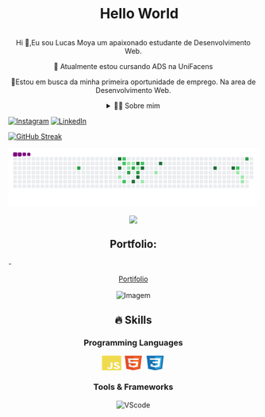 <!-- TiTulo-->
<div id="user-content-toc">
  <ul align="center">
    <summary><h1 style="display: inline-block">Hello World</h1></summary>
</div>


<!-- Presentation -->
<div align="center">
<p>
  Hi 👋,Eu sou Lucas Moya um apaixonado estudante de Desenvolvimento Web.

🌱 Atualmente estou cursando ADS na UniFacens 

   🔭Estou em busca da minha primeira oportunidade de emprego. Na area de Desenvolvimento Web.
</p>

<!-- Dropdown -->
<details>
  <summary>👨‍💻 Sobre mim</summary>

-💬 Tenho 20 anos e atualmente moro em Sorocaba-SP. Tenho um pouco de experiência com HTML, CSS e JavaScript.  Recentemente, participei de um projeto "Portas Abertas" na faculdade, o que me ajudou a desenvolver habilidades importantes como gestão de comunidades, lógica e comunicação.

-⚡ Gosto muito de jogar jogos no computador e também tenho um grande interesse por culinária. Sempre procuro visualizar projetos de outras pessoas para adquirir conhecimento e aprimorar minhas habilidades. Acredito que nossos interesses pessoais contribuem para uma percepção mais refinada das coisas e resolução de problemas.
</details>
  </div>

<!-- Links -->

[![Instagram](https://img.shields.io/badge/Instagram-E4405F?style=for-the-badge&logo=instagram&logoColor=white)](https://www.instagram.com/Lucas__moyaa/)
[![LinkedIn](https://img.shields.io/badge/LinkedIn-0077B5?style=for-the-badge&logo=linkedin&logoColor=white)](https://www.linkedin.com/in/lucas-moyaa/)



<!--  GitHub Streak -->
[![GitHub Streak](https://streak-stats.demolab.com?user=LucasMoyaa&theme=black-ice&card_width=900)](https://git.io/streak-stats)
<!-- snake gif -->
![snake gif](https://github.com/LucasMoyaa/LucasMoyaa/blob/output/github-contribution-grid-snake.gif)


<!-- Visit-counter -->
<p align="center"><img align="center" src="https://visit-counter.vercel.app/counter.png?page=&s=40&c=00b3ff&bg=00000000&no=2&ff=digii&tb=Visitantes%3A+&ta=" /></p> 


<!-- Portifolio -->
##  <div align="center"> Portfolio:
-<div align="center"> [Portifolio](https://portifoliolm.netlify.app/)
  </div>


<!-- GIF -->
<p align="center">
  <img align="center" src="https://github.com/VariableBee/VariableBee/assets/77739311/4e9f41af-6b57-49a7-b15a-74322e96b4d7" alt="Imagem">
</p>


##  <div align="center" >🔥 Skills  </div>
<!-- Skills: Programming Languages -->
  <div style="flex-basis: 48%;" align="center">
    <h3>Programming Languages</h3>
    <img align="center" alt="Js" height="30" width="40" src="https://raw.githubusercontent.com/devicons/devicon/master/icons/javascript/javascript-plain.svg">
    <img align="center" alt="HTML" height="30" width="40" src="https://raw.githubusercontent.com/devicons/devicon/master/icons/html5/html5-original.svg">
    <img align="center" alt="CSS" height="30" width="40" src="https://raw.githubusercontent.com/devicons/devicon/master/icons/css3/css3-original.svg">
 
  </div>
  
  <!-- Skills: Tools & Frameworks -->
  <div style="flex-basis: 48%;" align="center">
    <h3>Tools & Frameworks</h3>
    <img align="center" alt="VScode" height="30" width="40" src="https://cdn.jsdelivr.net/gh/devicons/devicon/icons/vscode/vscode-original.svg">
   
  </div>



